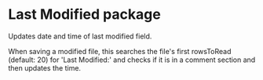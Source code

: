 # Last Modified package

Updates date and time of last modified field.

When saving a modified file, this searches the file's first rowsToRead (default: 20)
for 'Last Modified:' and checks if it is in a comment section and then updates 
the time.
